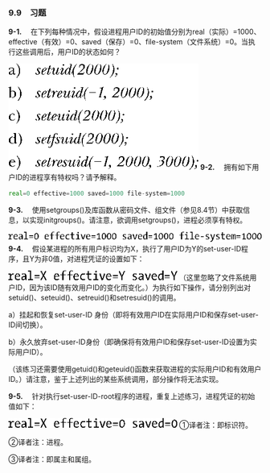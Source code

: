 ### 9.9　习题

**9-1.** 　在下列每种情况中，假设进程用户ID的初始值分别为real（实际）=1000、effective（有效）=0、saved（保存）=0、file-system（文件系统）=0。当执行这些调用后，用户ID的状态如何？



![212.png](../images/212.png)
**9-2.** 　拥有如下用户ID的进程享有特权吗？请予解释。

```go
real=0 effective=1000 saved=1000 file-system=1000
```

**9-3.** 　使用setgroups()及库函数从密码文件、组文件（参见8.4节）中获取信息，以实现initgroups()。请注意，欲调用setgroups()，进程必须享有特权。



![213.png](../images/213.png)
**9-4.** 　假设某进程的所有用户标识均为X，执行了用户ID为Y的set-user-ID程序，且Y为非0值，对进程凭证的设置如下：



![214.png](../images/214.png)
（这里忽略了文件系统用户ID，因为该ID随有效用户ID的变化而变化。）为执行如下操作，请分别列出对setuid()、seteuid()、setreuid()和setresuid()的调用。

a）挂起和恢复set-user-ID 身份（即将有效用户ID在实际用户ID和保存set-user-ID间切换）。

b）永久放弃set-user-ID身份（即确保将有效用户ID和保存set-user-ID设置为实际用户ID）。

（该练习还需要使用getuid()和geteuid()函数来获取进程的实际用户ID和有效用户ID。）请注意，鉴于上述列出的某些系统调用，部分操作将无法实现。

**9-5.** 　针对执行set-user-ID-root程序的进程，重复上述练习，进程凭证的初始值如下：



![215.png](../images/215.png)
①译者注：即标识符。

②译者注：进程。

③译者注：即属主和属组。



